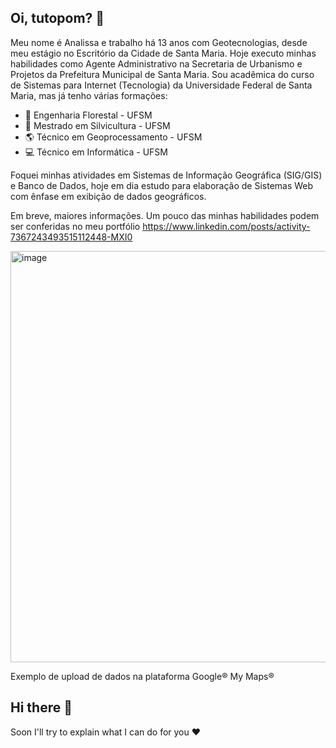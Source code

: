## Oi, tutopom? 👋

Meu nome é Analissa e trabalho há 13 anos com Geotecnologias, desde meu estágio no Escritório da Cidade de Santa Maria.
Hoje executo minhas habilidades como Agente Administrativo na Secretaria de Urbanismo e Projetos da Prefeitura Municipal de Santa Maria.
Sou acadêmica do curso de Sistemas para Internet (Tecnologia) da Universidade Federal de Santa Maria, mas já tenho várias formações:
- 🌴 Engenharia Florestal - UFSM
- 🌳 Mestrado em Silvicultura - UFSM
- 🌎 Técnico em Geoprocessamento - UFSM
- 💻 Técnico em Informática - UFSM

Foquei minhas atividades em Sistemas de Informação Geográfica (SIG/GIS) e Banco de Dados, hoje em dia estudo para elaboração de Sistemas Web com ênfase em exibição de dados geográficos.

Em breve, maiores informações. Um pouco das minhas habilidades podem ser conferidas no meu portfólio https://www.linkedin.com/posts/activity-7367243493515112448-MXI0

<a href="https://www.google.com/maps/d/u/0/edit?mid=18WRgRsfy8KnbjdFN8CkQrOAs8d3vTZk&usp=sharing"><img width="855" height="658" alt="image" src="https://github.com/user-attachments/assets/d69f654a-d882-4e8b-8ae8-b071dc805cb2" /></a>

Exemplo de upload de dados na plataforma Google®️ My Maps®️


## Hi there 👋

Soon I'll try to explain what I can do for you ❤️

<!--
**programandaana/programandaana** is a ✨ _special_ ✨ repository because its `README.md` (this file) appears on your GitHub profile.

Here are some ideas to get you started:

- 🔭 I’m currently working on ...
- 🌱 I’m currently learning ...
- 👯 I’m looking to collaborate on ...
- 🤔 I’m looking for help with ...
- 💬 Ask me about ...
- 📫 How to reach me: ...
- 😄 Pronouns: ...
- ⚡ Fun fact: ...
-->

